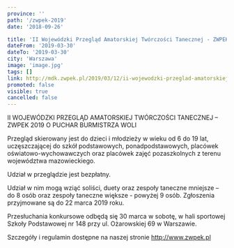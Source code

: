 ```yaml
---
province: ''
path: '/zwpek-2019'
date: '2018-09-26'

title: 'II Wojewódzki Przegląd Amatorskiej Twórczości Tanecznej - ZWPEK 2019'
dateFrom: '2019-03-30'
dateTo: '2019-03-30'
city: 'Warszawa'
image: 'image.jpg'
tags: []
link: http://mdk.zwpek.pl/2019/03/12/ii-wojewodzki-przeglad-amatorskiej-tworczosci-tanecznej/
promoted: false
visible: true
cancelled: false
---
```

II WOJEWÓDZKI PRZEGLĄD AMATORSKIEJ TWÓRCZOŚCI TANECZNEJ – ZWPEK 2019 O PUCHAR BURMISTRZA WOLI

Przegląd skierowany jest do dzieci i młodzieży w wieku od 6 do 19 lat, uczęszczającej do szkół podstawowych, ponadpodstawowych, placówek oświatowo-wychowawczych oraz placówek zajęć pozaszkolnych z terenu województwa mazowieckiego.

Udział w przeglądzie jest bezpłatny.

Udział w nim mogą wziąć soliści, duety oraz zespoły taneczne mniejsze – do 8 osób oraz zespoły taneczne większe - powyżej 9 osób. Zgłoszenia przyjmowane są do 22 marca 2019 roku.

Przesłuchania konkursowe odbędą się 30 marca w sobotę, w hali sportowej Szkoły Podstawowej nr 148 przy ul. Ożarowskiej 69 w Warszawie.

Szczegóły i regulamin dostępne na naszej stronie http://www.zwpek.pl
